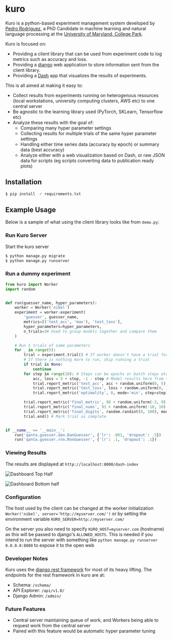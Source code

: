 # kuro

Kuro is a python-based experiment management system developed by [Pedro Rodriguez](https://pedrorodriguez.io), a PhD Candidate in
machine learning and natural language processing at the [University of Maryland, College Park](http://www.cs.umd.edu/).

Kuro is focused on:

* Providing a client library that can be used from experiment code to log metrics such as accuracy and loss.
* Providing a [django](https://www.djangoproject.com/) web application to store information sent from the client library.
* Providing a [Dash](https://plot.ly/products/dash/) app that visualizes the results of experiments.

This is all aimed at making it easy to:
* Collect results from experiments running on heterogenous resources (local workstations, university computing clusters, AWS etc) to one central server
* Be agnostic to the learning library used (PyTorch, SKLearn, Tensorflow etc)
* Analyze these results with the goal of:
    * Comparing many hyper parameter settings
    * Collecting results for multiple trials of the same hyper parameter settings
    * Handling either time series data (accuracy by epoch) or summary data (best accuracy)
    * Analyze either with a web visualization based on Dash, or raw JSON data for scripts (eg scripts converting data to publication ready plots)

## Installation

```bash
$ pip install -r requirements.txt
```

## Example Usage

Below is a sample of what using the client library looks like from `demo.py`:


### Run Kuro Server

Start the kuro server

```bash
$ python manage.py migrate
$ python manage.py runserver
```

### Run a dummy experiment

```python
from kuro import Worker
import random


def run(guesser_name, hyper_parameters):
    worker = Worker('nibel')
    experiment = worker.experiment(
        'guesser', guesser_name,
        metrics=[('test_acc', 'max'), 'test_loss'],
        hyper_parameters=hyper_parameters,
        n_trials=3# Used to group models together and compare them
    )

    # Run 5 trials of same parameters
    for _ in range(5):
        trial = experiment.trial() # If worker doesn't have a trial for experiment make one, otherwise fetch it
        # If there is nothing more to run, skip running a trial
        if trial is None:
            continue
        for step in range(10): # Steps can be epochs or batch steps etc
            acc, loss = 9 + step, -1 - step # Model results here from testing data
            trial.report_metric('test_acc', acc + random.uniform(0, 5), step=step) # Explicitly pass step, no need for mode since it was passed in metrics
            trial.report_metric('test_loss', loss + random.uniform(0, 10), step=step) # For common things such as loss/accuracy, these are automatically inferred if not given
            trial.report_metric('optimality', 0, mode='min', step=step)# Allow step to be auto-computed, need mode since its a new metric on first iteration

        trial.report_metric('final_metric', 98 + random.uniform(-3, 0), mode='max') # similarly new metric needs mode
        trial.report_metric('final_nums', 93 + random.uniform(-10, 10), mode='min')
        trial.report_metric('final_digits', random.randint(0, 100), mode='min')
        trial.end() # Mark trial as complete


if __name__ == '__main__':
    run('qanta.guesser.dan.DanGuesser', {'lr': .001, 'dropout': .5})
    run('qanta.guesser.rnn.RnnGuesser', {'lr': .1, 'dropout': .1})
```

### Viewing Results

The results are displayed at `http://localhost:8000/dash-index`

![Dashboard Top Half](https://imgur.com/download/hWGog4L)

![Dashboard Bottom half](https://imgur.com/download/pUq5RPH)


### Configuration

The host used by the client can be changed at the worker initialization `Worker('nibel', server='http://myserver.com/')` or by setting the
environment variable `KURO_SERVER=http://myserver.com/`

On the server you also need to specify `KURO_HOST=myserver.com` (hostname) as this will be passed to django's `ALLOWED_HOSTS`. This is needed if you intend to run the server with something like `python manage.py runserver 0.0.0.0:8000` to expose it to the open web

### Developer Notes

Kuro uses the [django rest framework](http://www.django-rest-framework.org/) for most of its heavy lifting. The endpoints
for the rest framework in kuro are at:

* Schema: `/schema/`
* API Explorer: `/api/v1.0/`
* Django Admin: `/admin/`


### Future Features

* Central server maintaining queue of work, and Workers being able to request work from the central server
* Paired with this feature would be automatic hyper parameter tuning
